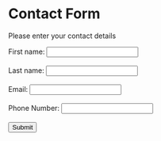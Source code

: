 <!DOCTYPE html>
<html>
<body>  
   <h1>Contact Form</h1>
   <p>Please enter your contact details</p>
<form action="/action_page.php" method="get">
  <label for="fname">First name:</label>
  <input type="text" id="fname" name="fname"><br><br>
  <label for="lname">Last name:</label>
  <input type="text" id="lname" name="lname"><br><br>
  <label for="Email">Email:</label>
  <input type="text" id="Email" name="Email"><br><br>
  <label for="Phone Number">Phone Number:</label>
  <input type="text" id="Phone Number" name="Phone Number"><br><br>
  <input type="submit" value="Submit">
</form>
</body>
</html>

